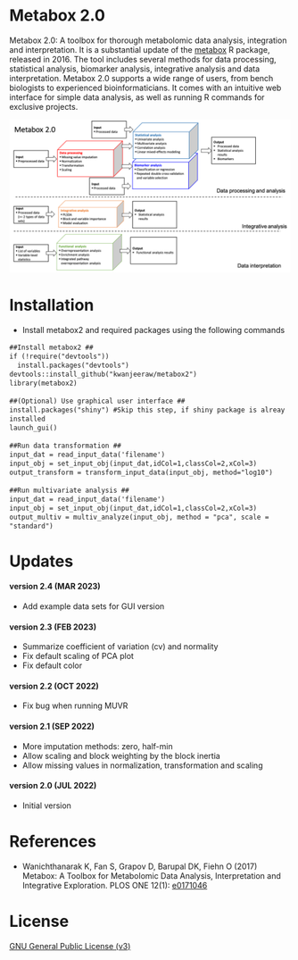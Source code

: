 # Metabox 2.0
Metabox 2.0: A toolbox for thorough metabolomic data analysis, integration and interpretation. It is a substantial update of the [metabox](https://github.com/kwanjeeraw/metabox) R package, released in 2016. The tool includes several methods for data processing, statistical analysis, biomarker analysis, integrative analysis and data interpretation. Metabox 2.0 supports a wide range of users, from bench biologists to experienced bioinformaticians. It comes with an intuitive web interface for simple data analysis, as well as running R commands for exclusive projects.

![demo](metabox2_img.png)

Installation
============
* Install metabox2 and required packages using the following commands
```
##Install metabox2 ##
if (!require("devtools"))
  install.packages("devtools")
devtools::install_github("kwanjeeraw/metabox2")
library(metabox2)

##(Optional) Use graphical user interface ##
install.packages("shiny") #Skip this step, if shiny package is alreay installed
launch_gui()

##Run data transformation ##
input_dat = read_input_data('filename')
input_obj = set_input_obj(input_dat,idCol=1,classCol=2,xCol=3)
output_transform = transform_input_data(input_obj, method="log10")

##Run multivariate analysis ##
input_dat = read_input_data('filename')
input_obj = set_input_obj(input_dat,idCol=1,classCol=2,xCol=3)
output_multiv = multiv_analyze(input_obj, method = "pca", scale = "standard")
```

Updates
=========
#### version 2.4 (MAR 2023)
* Add example data sets for GUI version
#### version 2.3 (FEB 2023)
* Summarize coefficient of variation (cv) and normality
* Fix default scaling of PCA plot
* Fix default color
#### version 2.2 (OCT 2022)
* Fix bug when running MUVR
#### version 2.1 (SEP 2022)
* More imputation methods: zero, half-min
* Allow scaling and block weighting by the block inertia
* Allow missing values in normalization, transformation and scaling
#### version 2.0 (JUL 2022)
* Initial version

References
=========
- Wanichthanarak K, Fan S, Grapov D, Barupal DK, Fiehn O (2017) Metabox: A Toolbox for Metabolomic Data Analysis, Interpretation and Integrative Exploration. PLOS ONE 12(1): [e0171046](https://doi.org/10.1371/journal.pone.0171046)

License
=========
[GNU General Public License (v3)](https://github.com/kwanjeeraw/metabox2/blob/master/LICENSE)
